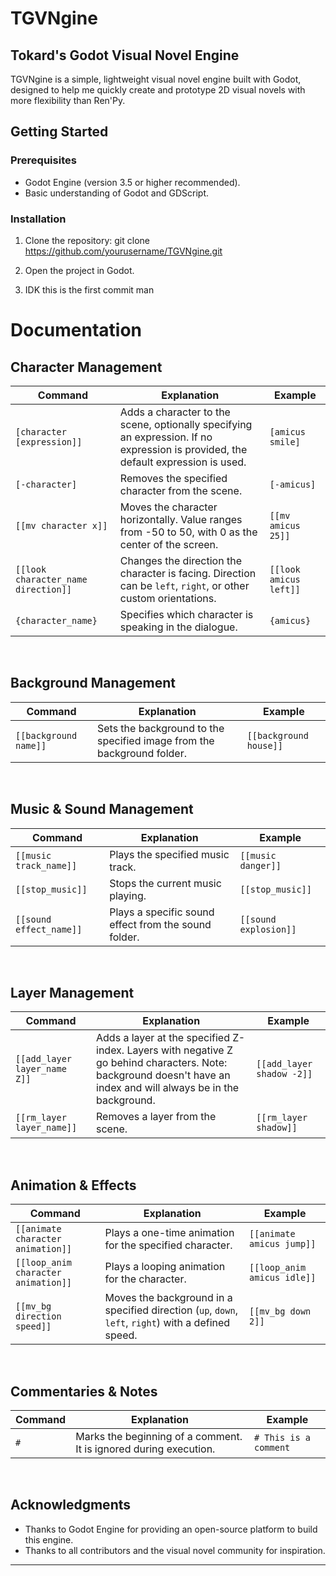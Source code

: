 # TGVNgine
## Tokard's Godot Visual Novel Engine

TGVNgine is a simple, lightweight visual novel engine built with Godot, designed to help me quickly create and prototype 2D visual novels with more flexibility than Ren'Py.

## Getting Started

### Prerequisites
- Godot Engine (version 3.5 or higher recommended).
- Basic understanding of Godot and GDScript.

### Installation

1. Clone the repository:
   git clone https://github.com/yourusername/TGVNgine.git

2. Open the project in Godot.

3. IDK this is the first commit man

# Documentation

## Character Management

| Command                        | Explanation                                                                 | Example                      |
|--------------------------------|-----------------------------------------------------------------------------|------------------------------|
| `[character [expression]]`     | Adds a character to the scene, optionally specifying an expression. If no expression is provided, the default expression is used. | `[amicus smile]`             |
| `[-character]`                 | Removes the specified character from the scene.                            | `[-amicus]`                  |
| `[[mv character x]]`           | Moves the character horizontally. Value ranges from -50 to 50, with 0 as the center of the screen. | `[[mv amicus 25]]`           |
| `[[look character_name direction]]` | Changes the direction the character is facing. Direction can be `left`, `right`, or other custom orientations. | `[[look amicus left]]`       |
| `{character_name}`             | Specifies which character is speaking in the dialogue.                     | `{amicus}`                   |

<br>

## Background Management

| Command                        | Explanation                                                                 | Example                      |
|--------------------------------|-----------------------------------------------------------------------------|------------------------------|
| `[[background name]]`           | Sets the background to the specified image from the background folder.      | `[[background house]]`       |

<br>

## Music & Sound Management

| Command                        | Explanation                                                                 | Example                      |
|--------------------------------|-----------------------------------------------------------------------------|------------------------------|
| `[[music track_name]]`          | Plays the specified music track.                                             | `[[music danger]]`           |
| `[[stop_music]]`                | Stops the current music playing.                                             | `[[stop_music]]`             |
| `[[sound effect_name]]`         | Plays a specific sound effect from the sound folder.                         | `[[sound explosion]]`        |

<br>

## Layer Management  

| Command                        | Explanation                                                                 | Example                      |
|--------------------------------|-----------------------------------------------------------------------------|------------------------------|
| `[[add_layer layer_name Z]]`    | Adds a layer at the specified Z-index. Layers with negative Z go behind characters. Note: background doesn't have an index and will always be in the background. | `[[add_layer shadow -2]]`    |
| `[[rm_layer layer_name]]`       | Removes a layer from the scene.                                              | `[[rm_layer shadow]]`        |

<br>

## Animation & Effects

| Command                              | Explanation                                                                 | Example                             |
|--------------------------------------|-----------------------------------------------------------------------------|-------------------------------------|
| `[[animate character animation]]`    | Plays a one-time animation for the specified character.                     | `[[animate amicus jump]]`           |
| `[[loop_anim character animation]]`  | Plays a looping animation for the character.                               | `[[loop_anim amicus idle]]`         |
| `[[mv_bg direction speed]]`          | Moves the background in a specified direction (`up`, `down`, `left`, `right`) with a defined speed. | `[[mv_bg down 2]]`                 |

<br>

## Commentaries & Notes

| Command                        | Explanation                                                                 | Example                      |
|--------------------------------|-----------------------------------------------------------------------------|------------------------------|
| `#`                            | Marks the beginning of a comment. It is ignored during execution.           | `# This is a comment`        |

<br>

## Acknowledgments

- Thanks to Godot Engine for providing an open-source platform to build this engine.
- Thanks to all contributors and the visual novel community for inspiration.
****
